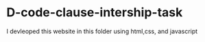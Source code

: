 # D-code-clause-intership-task
I devleoped this website in this folder using html,css, and javascript
